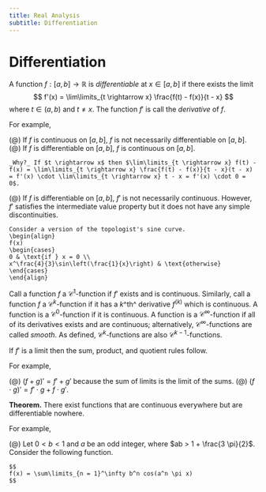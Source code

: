 ```yaml
---
title: Real Analysis
subtitle: Differentiation
---
```


# Differentiation

A function $f : [a, b] \rightarrow \mathbb{R}$ is _differentiable_ at $x \in [a, b]$ if there exists the limit
$$
f'(x) = \lim\limits_{t \rightarrow x} \frac{f(t) - f(x)}{t - x}
$$
where $t \in (a, b)$ and $t \neq x$. The function $f'$ is call the _derivative_ of $f$.

For example,

(@) If $f$ is continuous on $[a, b]$, $f$ is not necessarily differentiable on $[a, b]$.
(@) If $f$ is differentiable on $[a, b]$, $f$ is continuous on $[a, b]$.

    _Why?_ If $t \rightarrow x$ then $\lim\limits_{t \rightarrow x} f(t) - f(x) = \lim\limits_{t \rightarrow x} \frac{f(t) - f(x)}{t - x}(t - x) = f'(x) \cdot \lim\limits_{t \rightarrow x} t - x = f'(x) \cdot 0 = 0$.

(@) If $f$ is differentiable on $[a, b]$, $f'$ is not necessarily continuous. However, $f'$ satisfies the intermediate value property but it does not have any simple discontinuities.

    Consider a version of the topologist's sine curve.
    \begin{align}
    f(x)
    \begin{cases}
    0 & \text{if } x = 0 \\
    x^\frac{4}{3}\sin\left(\frac{1}{x}\right) & \text{otherwise}
    \end{cases}
    \end{align}

Call a function $f$ a $\mathcal{C}^1$-function if $f'$ exists and is continuous. Similarly, call a function $f$ a $\mathcal{C}^k$-function if it has a $k$^th^ derivative $f^{(k)}$ which is continuous. A function is a $\mathcal{C}^0$-function if it is continuous. A function is a $\mathcal{C}^\infty$-function if all of its derivatives exists and are continuous; alternatively, $\mathcal{C}^\infty$-functions are called _smooth_. As defined, $\mathcal{C}^k$-functions are also $\mathcal{C}^{k-1}$-functions.

If $f'$ is a limit then the sum, product, and quotient rules follow.

For example,

(@) $(f + g)' = f' + g'$ because the sum of limits is the limit of the sums.
(@) $(f \cdot g)' = f' \cdot g + f \cdot g'$.

__Theorem.__ There exist functions that are continuous everywhere but are differentiable nowhere.

For example,

(@) Let $0 < b < 1$ and $a$ be an odd integer, where $ab > 1 + \frac{3 \pi}{2}$. Consider the following function.

    $$
    f(x) = \sum\limits_{n = 1}^\infty b^n cos(a^n \pi x)
    $$
